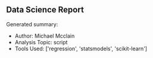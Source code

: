 ## Data Science Report

Generated summary:

- Author: Michael Mcclain
- Analysis Topic: script
- Tools Used: ['regression', 'statsmodels', 'scikit-learn']
